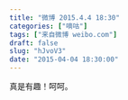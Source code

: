 ```yaml
---
title: "微博 2015.4.4 18:30"
categories: ["嘀咕"]
tags: ["来自微博 weibo.com"]
draft: false
slug: "hJvoV3"
date: "2015-04-04 18:30:00"
---
```


<p>真是有趣！呵呵。 ​​​​</p>
